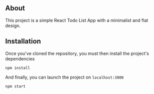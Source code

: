 ## About

This project is a simple React Todo List App with a minimalist and flat design.

## Installation

Once you've cloned the repository, you must then install the project's dependencies

```
npm install
```

And finally, you can launch the project on `localhost:3000`

```
npm start
```
